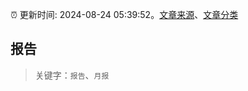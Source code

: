 :alarm_clock: 更新时间: 2024-08-24 05:39:52。[文章来源](/README.md)、[文章分类](/TAGS.md)

## 报告


> 关键字：`报告`、`月报`




